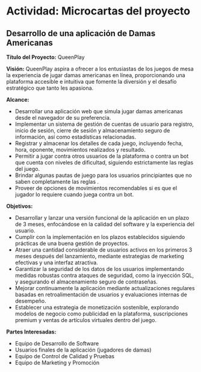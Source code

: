 # Actividad: Microcartas del proyecto

## Desarrollo de una aplicación de Damas Americanas

**Título del Proyecto:** QueenPlay

**Visión:** QueenPlay aspira a ofrecer a los entusiastas de los juegos de mesa la experiencia de jugar damas americanas en línea, proporcionando una plataforma accesible e intuitiva que fomente la diversión y el desafío estratégico que tanto les apasiona.

**Alcance:**

- Desarrollar una aplicación web que simula jugar damas americanas desde el navegador de su preferencia.
- Implementar un sistema de gestión de cuentas de usuario para registro, inicio de sesión, cierre de sesión y almacenamiento seguro de información, así como estadísticas relacionadas.
- Registrar y almacenar los detalles de cada juego, incluyendo fecha, hora, oponente, movimientos realizados y resultado.
- Permitir a jugar contra otros usuarios de la plataforma o contra un bot que cuenta con niveles de dificultad, siguiendo estrictamente las reglas del juego.
- Brindar algunas pautas de juego para los usuarios principiantes que no saben completamente las reglas .
- Proveer de opciones de movimientos recomendables si es que el jugador lo requiere cuando juega contra un bot.

  
**Objetivos:**

- Desarrollar y lanzar una versión funcional de la aplicación en un plazo de 3 meses, enfocándose en la calidad del software y la experiencia del usuario.
- Cumplir con la implementación en los plazos establecidos siguiendo prácticas de una buena gestión de proyectos.
- Atraer una cantidad considerable de usuarios activos en los primeros 3 meses después del lanzamiento, mediante estrategias de marketing efectivas y una interfaz atractiva.
- Garantizar la seguridad de los datos de los usuarios implementando medidas robustas contra ataques de seguridad, como la inyección SQL, y asegurando el almacenamiento seguro de contraseñas.
- Mejorar continuamente la aplicación mediante actualizaciones regulares basadas en retroalimentación de usuarios y evaluaciones internas de desempeño.
- Establecer una estrategia de monetización sostenible, explorando modelos de negocio como publicidad en la plataforma, suscripciones premium y ventas de artículos virtuales dentro del juego.


**Partes Interesadas:**

- Equipo de Desarrollo de Software
- Usuarios finales de la aplicación (jugadores de damas)
- Equipo de Control de Calidad y Pruebas
- Equipo de Marketing y Promoción
